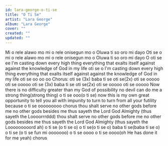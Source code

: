 ```yaml
---
id: lara-george-o-ti-se
title: "O Ti Se"
artist: "Lara George"
album: "Lara George"
cover: ""
created: ""
updated: ""
---
```


Mi o rele alawo mo
mi o rele onisegun mo o
Oluwa ti so oro mi dayo
Oti se o
mi o rele alawo mo
mi o rele onisegun mo o
Oluwa ti so oro mi dayo
O oti se ee
I'm casting down every high thing
everything that exalts itself against
against the knowledge of God in my life
oti se o
I'm casting down every high thing
everything that exalts itself against
against the knowledge of God in my life
oti se oo oo oo
Chorus:
oti se (3x)
baba ti se
oti se(2x)
oti se ooooo
oti se ooooo
oti se (3x)
baba ti se
oti se(2x)
oti se ooooo
oti se ooooo
Now there is no difficulty
greater than my God of possibility
no devil can do me a strong thing(strong thing)
o ti se ooo(o ti se)
now this is my own great opportunity
to tell you all with impunity
to turn to turn from all your futility
because o ti se ooooooooo
chorus
thou shalt serve no other gods before me
no other gods besides me
thus sayeth the Lord God Almighty
(thus sayeth the Loooorrrddd)
thou shalt serve no other gods before me
no other gods besides me
thus sayeth the Lord God Almighty
(thus sayeth the Looooooooord ah)
o ti se (o ti se o)
o ti se(o ti se o)
baba ti se(baba ti se o)
o ti se (o ti se fun mi ooooooo)
o ti se oooo
o ti se oooo(oh He has done it for me yeah)
chorus